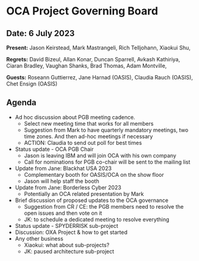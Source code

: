 # OCA Project Governing Board
## Date: 6 July 2023

**Present:** Jason Keirstead, Mark Mastrangeli, Rich Telljohann, Xiaokui Shu,

**Regrets:** David Bizeul, Allan Konar, Duncan Sparrell, Avkash Kathiriya, Ciaran Bradley, Vaughan Shanks, Brad Thomas, Adam Montville, 

**Guests:** Roseann Guttierrez, Jane Harnad (OASIS), Claudia Rauch (OASIS), Chet Ensign (OASIS)

## Agenda
* Ad hoc discussion about PGB meeting cadence.
  * Select new meeting time that works for all members
  * Suggestion from Mark to have quarterly mandatory meetings, two time zones. And then ad-hoc meetings if necessary
  * ACTION: Claudia to send out poll for best times
* Status update - OCA PGB Chair
  * Jason is leaving IBM and will join OCA with his own company
  * Call for nominations for PGB co-chair will be sent to the mailing list
* Update from Jane: Blackhat USA 2023
  * Complementary booth for OASIS/OCA on the show floor
  * Jason will help staff the booth
* Update from Jane: Borderless Cyber 2023
  * Potentially an OCA related presentation by Mark
* Brief discussion of proposed updates to the OCA governance
  * Suggestion from CR / CE: the PGB members need to resolve the open issues and then vote on it
  * JK: to schedule a dedicated meeting to resolve everything 
* Status update - SPYDERRISK sub-project
* Discussion: OXA Project & how to get started
* Any other business
  * Xiaokui: what about sub-projects?
  * JK: paused architecture sub-project

